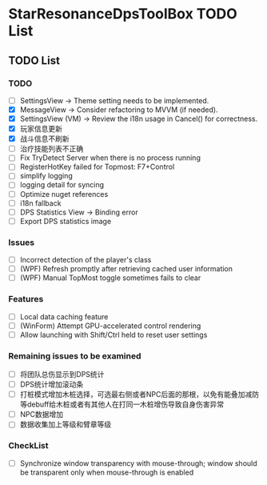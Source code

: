 # StarResonanceDpsToolBox TODO List

## TODO List

### TODO

- [ ] SettingsView -> Theme setting needs to be implemented.
 - [x] MessageView -> Consider refactoring to MVVM (if needed).
 - [x] SettingsView (VM) -> Review the i18n usage in Cancel() for correctness.
 - [x] 玩家信息更新
 - [x] 战斗信息不刷新
 - [ ] 治疗技能列表不正确
 - [ ] Fix TryDetect Server when there is no process running
 - [ ] RegisterHotKey failed for Topmost: F7+Control
 - [ ] simplify logging
 - [ ] logging detail for syncing
 - [ ] Optimize nuget references
 - [ ] i18n fallback
 - [ ] DPS Statistics View -> Binding error
 - [ ] Export DPS statistics image

### Issues

- [ ] Incorrect detection of the player's class
- [ ] (WPF) Refresh promptly after retrieving cached user information
- [ ] (WPF) Manual TopMost toggle sometimes fails to clear

### Features

- [ ] Local data caching feature
- [ ] (WinForm) Attempt GPU-accelerated control rendering
- [ ] Allow launching with Shift/Ctrl held to reset user settings

### Remaining issues to be examined

- [ ] 将团队总伤显示到DPS统计
- [ ] DPS统计增加滚动条
- [ ] 打桩模式增加木桩选择，可选最右侧或者NPC后面的那根，以免有能叠加减防等debuff给木桩或者有其他人在打同一木桩增伤导致自身伤害异常
- [ ] NPC数据增加
- [ ] 数据收集加上等级和臂章等级

### CheckList

- [ ] Synchronize window transparency with mouse-through; window should be transparent only when mouse-through is enabled
